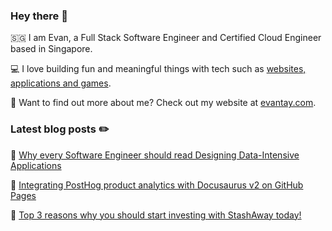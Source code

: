 ### Hey there :wave:

:singapore: I am Evan, a Full Stack Software Engineer and Certified Cloud Engineer based in Singapore.

:computer: I love building fun and meaningful things with tech such as [websites, applications and games](https://evantay.com/projects/).

🤔 Want to find out more about me? Check out my website at [evantay.com](https://evantay.com/).

### Latest blog posts :pencil2:

<!-- BLOG-POST-LIST:START -->
 📗 [Why every Software Engineer should read Designing Data-Intensive Applications](https://evantay.com/blog/why-you-should-read-ddia)  

 📙 [Integrating PostHog product analytics with Docusaurus v2 on GitHub Pages](https://evantay.com/blog/docusaurus-posthog)  

 📕 [Top 3 reasons why you should start investing with StashAway today!](https://evantay.com/blog/stashaway)  
<!-- BLOG-POST-LIST:END -->
